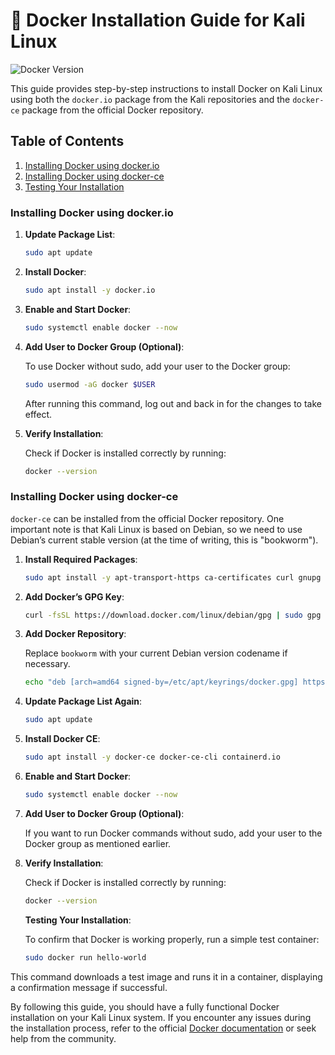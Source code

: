 # 🐋 Docker Installation Guide for Kali Linux
![Docker Version](https://img.shields.io/badge/Docker-27.2.1-blue)

This guide provides step-by-step instructions to install Docker on Kali Linux using both the `docker.io` package from the Kali repositories and the `docker-ce` package from the official Docker repository.

## Table of Contents

1. [Installing Docker using docker.io](#installing-docker-using-dockerio)
2. [Installing Docker using docker-ce](#installing-docker-using-docker-ce)
3. [Testing Your Installation](#testing-your-installation)

### Installing Docker using docker.io

1. **Update Package List**:

   ```bash
   sudo apt update
   ```

2. **Install Docker**:

   ```bash
   sudo apt install -y docker.io
   ```

3. **Enable and Start Docker**:

   ```bash
   sudo systemctl enable docker --now
   ```

4. **Add User to Docker Group (Optional)**:

   To use Docker without sudo, add your user to the Docker group:

   ```bash
   sudo usermod -aG docker $USER
   ```

   After running this command, log out and back in for the changes to take effect.

5. **Verify Installation**:

   Check if Docker is installed correctly by running:

   ```bash
   docker --version
   ```

### Installing Docker using docker-ce

`docker-ce` can be installed from the official Docker repository. One important note is that Kali Linux is based on Debian, so we need to use Debian’s current stable version (at the time of writing, this is "bookworm").

1. **Install Required Packages**:

   ```bash
   sudo apt install -y apt-transport-https ca-certificates curl gnupg lsb-release
   ```

2. **Add Docker’s GPG Key**:

   ```bash
   curl -fsSL https://download.docker.com/linux/debian/gpg | sudo gpg --dearmor -o /etc/apt/keyrings/docker.gpg
   ```

3. **Add Docker Repository**:

   Replace `bookworm` with your current Debian version codename if necessary.

   ```bash
   echo "deb [arch=amd64 signed-by=/etc/apt/keyrings/docker.gpg] https://download.docker.com/linux/debian bookworm stable" | sudo tee /etc/apt/sources.list.d/docker.list > /dev/null
   ```

4. **Update Package List Again**:

   ```bash
   sudo apt update
   ```

5. **Install Docker CE**:

      ```bash
      sudo apt install -y docker-ce docker-ce-cli containerd.io
      ```

6. **Enable and Start Docker**:

      ```bash
      sudo systemctl enable docker --now
      ```

7. **Add User to Docker Group (Optional)**:

      If you want to run Docker commands without sudo, add your user to the Docker group as mentioned earlier.

8. **Verify Installation**:

      Check if Docker is installed correctly by running:

      ```bash
      docker --version
      ```

   **Testing Your Installation**:

      To confirm that Docker is working properly, run a simple test container:

      ```bash
      sudo docker run hello-world
      ```

This command downloads a test image and runs it in a container, displaying a confirmation message if successful.

By following this guide, you should have a fully functional Docker installation on your Kali Linux system. If you encounter any issues during the installation process, refer to the official [Docker documentation](https://docs.docker.com/get-started) or seek help from the community.
